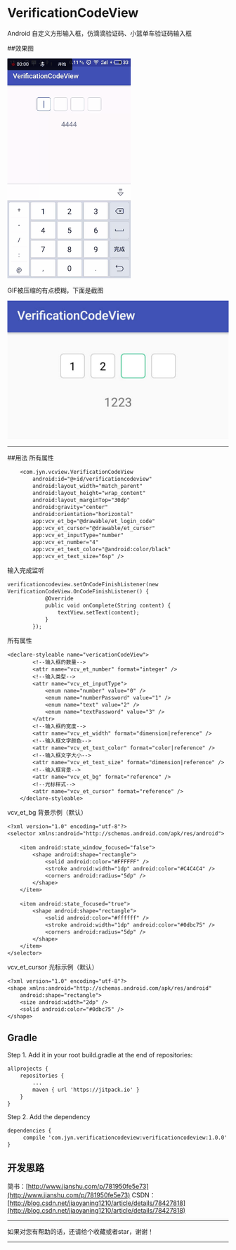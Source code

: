 # VerificationCodeView
Android 自定义方形输入框，仿滴滴验证码、小篮单车验证码输入框

##效果图

![Screenshot](screenshot/screenshot.gif)

GIF被压缩的有点模糊，下面是截图

![Screenshot](screenshot/screenshot_1.jpg)

---
##用法
所有属性

```
    <com.jyn.vcview.VerificationCodeView
        android:id="@+id/verificationcodeview"
        android:layout_width="match_parent"
        android:layout_height="wrap_content"
        android:layout_marginTop="30dp"
        android:gravity="center"
        android:orientation="horizontal"
        app:vcv_et_bg="@drawable/et_login_code"
        app:vcv_et_cursor="@drawable/et_cursor"
        app:vcv_et_inputType="number"
        app:vcv_et_number="4"
        app:vcv_et_text_color="@android:color/black"
        app:vcv_et_text_size="6sp" />
```
输入完成监听
```
verificationcodeview.setOnCodeFinishListener(new VerificationCodeView.OnCodeFinishListener() {
            @Override
            public void onComplete(String content) {
                textView.setText(content);
            }
        });
```
所有属性
```
<declare-styleable name="vericationCodeView">
        <!--输入框的数量-->
        <attr name="vcv_et_number" format="integer" />
        <!--输入类型-->
        <attr name="vcv_et_inputType">
            <enum name="number" value="0" />
            <enum name="numberPassword" value="1" />
            <enum name="text" value="2" />
            <enum name="textPassword" value="3" />
        </attr>
        <!--输入框的宽度-->
        <attr name="vcv_et_width" format="dimension|reference" />
        <!--输入框文字颜色-->
        <attr name="vcv_et_text_color" format="color|reference" />
        <!--输入框文字大小-->
        <attr name="vcv_et_text_size" format="dimension|reference" />
        <!--输入框背景-->
        <attr name="vcv_et_bg" format="reference" />
        <!--光标样式-->
        <attr name="vcv_et_cursor" format="reference" />
    </declare-styleable>
```
vcv_et_bg 背景示例（默认）
```
<?xml version="1.0" encoding="utf-8"?>
<selector xmlns:android="http://schemas.android.com/apk/res/android">

    <item android:state_window_focused="false">
        <shape android:shape="rectangle">
            <solid android:color="#FFFFFF" />
            <stroke android:width="1dp" android:color="#C4C4C4" />
            <corners android:radius="5dp" />
        </shape>
    </item>

    <item android:state_focused="true">
        <shape android:shape="rectangle">
            <solid android:color="#ffffff" />
            <stroke android:width="1dp" android:color="#0dbc75" />
            <corners android:radius="5dp" />
        </shape>
    </item>
</selector>
```
vcv_et_cursor 光标示例（默认）
```
<?xml version="1.0" encoding="utf-8"?>
<shape xmlns:android="http://schemas.android.com/apk/res/android"
    android:shape="rectangle">
    <size android:width="2dp" />
    <solid android:color="#0dbc75" />
</shape>
```


## Gradle
Step 1. Add it in your root build.gradle at the end of repositories:

```
allprojects {
	repositories {
		...
		maven { url 'https://jitpack.io' }
	}
}
```

Step 2. Add the dependency

```
dependencies {
     compile 'com.jyn.verificationcodeview:verificationcodeview:1.0.0'
}
```

## 开发思路
简书：[http://www.jianshu.com/p/781950fe5e73](http://www.jianshu.com/p/781950fe5e73)
CSDN：[http://blog.csdn.net/jiaoyaning1210/article/details/78427818](http://blog.csdn.net/jiaoyaning1210/article/details/78427818)

---

如果对您有帮助的话，还请给个收藏或者star，谢谢！

---

